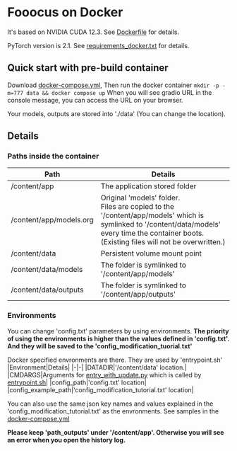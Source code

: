 # Fooocus on Docker

It's based on NVIDIA CUDA 12.3. See [Dockerfile](Dockerfile) for details.

PyTorch version is 2.1. See [requirements_docker.txt](requirements_docker.txt) for details.

## Quick start with pre-build container

Download [docker-compose.yml](docker-compose.yml), Then run the docker container `mkdir -p -m=777 data && docker compose up`
When you will see gradio URL in the console message, you can access the URL on your browser.

Your models, outputs are stored into './data' (You can change the location).

## Details

### Paths inside the container

|Path|Details|
|-|-|
|/content/app|The application stored folder|
|/content/app/models.org|Original 'models' folder.<br> Files are copied to the '/content/app/models' which is symlinked to '/content/data/models' every time the container boots. (Existing files will not be overwritten.) |
|/content/data|Persistent volume mount point|
|/content/data/models|The folder is symlinked to '/content/app/models'|
|/content/data/outputs|The folder is symlinked to '/content/app/outputs'|

### Environments

You can change 'config.txt' parameters by using environments.
**The priority of using the environments is higher than the values defined in 'config.txt'. And they will be saved to the 'config_modification_tuorial.txt'**

Docker specified envronments are there. They are used by 'entrypoint.sh'
|Environment|Details|
|-|-|
|DATADIR|'/content/data' location.|
|CMDARGS|Arguments for [entry_with_update.py](entry_with_update.py) which is called by [entrypoint.sh](entrypoint.sh)|
|config_path|'config.txt' location|
|config_example_path|'config_modification_tutorial.txt' location|

You can also use the same json key names and values explained in the 'config_modification_tutorial.txt' as the envronments.
See samples in the [docker-compose.yml](docker-compose.yml)

**Please keep 'path_outputs' under '/content/app'. Otherwise you will see an error when you open the history log.**
